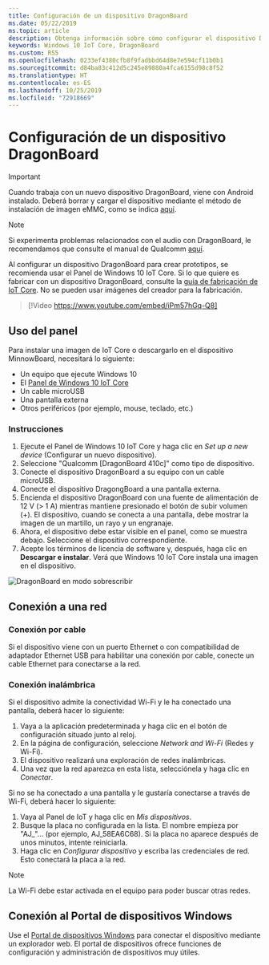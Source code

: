 ```yaml
---
title: Configuración de un dispositivo DragonBoard
ms.date: 05/22/2019
ms.topic: article
description: Obtenga información sobre cómo configurar el dispositivo DragonBoard con Windows 10 IoT Core.
keywords: Windows 10 IoT Core, DragonBoard
ms.custom: RS5
ms.openlocfilehash: 0233ef4380cfb8f9fadbbd64d8e7e594cf11b0b1
ms.sourcegitcommit: d84ba83c412d5c245e89880a4fca6155d98c8f52
ms.translationtype: HT
ms.contentlocale: es-ES
ms.lasthandoff: 10/25/2019
ms.locfileid: "72918669"
---
```

# <a name="setting-up-a-dragonboard"></a>Configuración de un dispositivo DragonBoard

> [!IMPORTANT]
> Cuando trabaja con un nuevo dispositivo DragonBoard, viene con Android instalado. Deberá borrar y cargar el dispositivo mediante el método de instalación de imagen eMMC, como se indica [aquí](https://docs.microsoft.com/en-us/windows/iot-core/tutorials/qualcomm).

> [!NOTE]
> Si experimenta problemas relacionados con el audio con DragonBoard, le recomendamos que consulte el manual de Qualcomm [aquí](https://developer.qualcomm.com/download/db410c/stereo-connector-and-audio-routing-application-note.pdf). 

Al configurar un dispositivo DragonBoard para crear prototipos, se recomienda usar el Panel de Windows 10 IoT Core. Si lo que quiere es fabricar con un dispositivo DragonBoard, consulte la [guía de fabricación de IoT Core](https://docs.microsoft.com/en-us/windows-hardware/manufacture/iot/iot-core-manufacturing-guide). No se pueden usar imágenes del creador para la fabricación.
<br>
> [!Video https://www.youtube.com/embed/iPm57hGq-Q8]

## <a name="using-the-dashboard"></a>Uso del panel

Para instalar una imagen de IoT Core o descargarlo en el dispositivo MinnowBoard, necesitará lo siguiente:
* Un equipo que ejecute Windows 10 
* El [Panel de Windows 10 IoT Core](https://docs.microsoft.com/windows/iot-core/downloads)
* Un cable microUSB
* Una pantalla externa
* Otros periféricos (por ejemplo, mouse, teclado, etc.)

### <a name="instructions"></a>Instrucciones

1. Ejecute el Panel de Windows 10 IoT Core y haga clic en *Set up a new device* (Configurar un nuevo dispositivo).
2. Seleccione "Qualcomm [DragonBoard 410c]" como tipo de dispositivo.
3. Conecte el dispositivo DragonBoard a su equipo con un cable microUSB.
4. Conecte el dispositivo DragongBoard a una pantalla externa.
5. Encienda el dispositivo DragonBoard con una fuente de alimentación de 12 V (> 1 A) mientras mantiene presionado el botón de subir volumen (+). El dispositivo, cuando se conecta a una pantalla, debe mostrar la imagen de un martillo, un rayo y un engranaje.
6. Ahora, el dispositivo debe estar visible en el panel, como se muestra debajo. Seleccione el dispositivo correspondiente.
7. Acepte los términos de licencia de software y, después, haga clic en **Descargar e instalar**. Verá que Windows 10 IoT Core instala una imagen en el dispositivo.

![DragonBoard en modo sobrescribir](../media/DeviceSetup/db4.png)

## <a name="connect-to-a-network"></a>Conexión a una red
### <a name="wired-connection"></a>Conexión por cable
Si el dispositivo viene con un puerto Ethernet o con compatibilidad de adaptador Ethernet USB para habilitar una conexión por cable, conecte un cable Ethernet para conectarse a la red.

### <a name="wireless-connection"></a>Conexión inalámbrica
Si el dispositivo admite la conectividad Wi-Fi y le ha conectado una pantalla, deberá hacer lo siguiente:

1. Vaya a la aplicación predeterminada y haga clic en el botón de configuración situado junto al reloj.
2. En la página de configuración, seleccione _Network and Wi-Fi_ (Redes y Wi-Fi).
3. El dispositivo realizará una exploración de redes inalámbricas.
4. Una vez que la red aparezca en esta lista, selecciónela y haga clic en _Conectar_.

Si no se ha conectado a una pantalla y le gustaría conectarse a través de Wi-Fi, deberá hacer lo siguiente:

1. Vaya al Panel de IoT y haga clic en _Mis dispositivos_.
2. Busque la placa no configurada en la lista. El nombre empieza por "AJ_"… (por ejemplo, AJ_58EA6C68). Si la placa no aparece después de unos minutos, intente reiniciarla.
3. Haga clic en _Configurar dispositivo_ y escriba las credenciales de red. Esto conectará la placa a la red.

> [!NOTE]
> La Wi-Fi debe estar activada en el equipo para poder buscar otras redes.

## <a name="connect-to-windows-device-portal"></a>Conexión al Portal de dispositivos Windows

Use el [Portal de dispositivos Windows](../manage-your-device/DevicePortal.md) para conectar el dispositivo mediante un explorador web. El portal de dispositivos ofrece funciones de configuración y administración de dispositivos muy útiles. 

